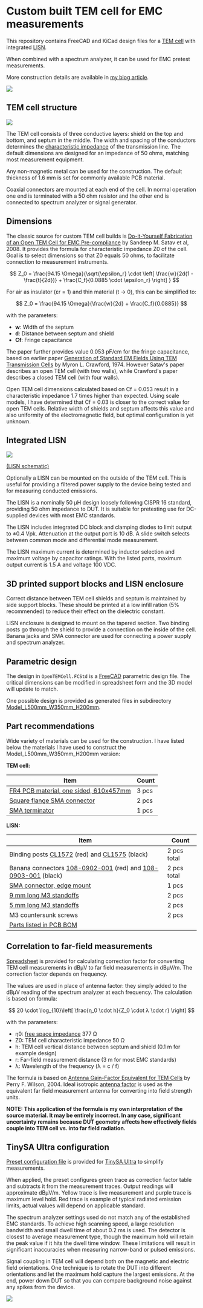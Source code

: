 # Custom built TEM cell for EMC measurements

This repository contains FreeCAD and KiCad design files for a [TEM cell](https://en.wikipedia.org/wiki/TEM_cell)
with integrated [LISN](https://en.wikipedia.org/wiki/Line_Impedance_Stabilization_Network).

When combined with a spectrum analyzer, it can be used for EMC pretest measurements.

More construction details are available in [my blog article](http://essentialscrap.com/tem_cell/).

![](images/side_view.jpg)


## TEM cell structure

![](images/side_view.png)

The TEM cell consists of three conductive layers: shield on the top and bottom, and septum in the middle.
The width and spacing of the conductors determines the [characteristic impedance](https://en.wikipedia.org/wiki/Characteristic_impedance) of the transmission line.
The default dimensions are designed for an impedance of 50 ohms, matching most measurement equipment.

Any non-magnetic metal can be used for the construction.
The default thickness of 1.6 mm is set for commonly available PCB material.

Coaxial connectors are mounted at each end of the cell.
In normal operation one end is terminated with a 50 ohm resistor
and the other end is connected to spectrum analyzer or signal generator.

## Dimensions

The classic source for custom TEM cell builds is [Do-it-Yourself Fabrication of an Open TEM Cell for EMC Pre-compliance](http://eagle.chaosproject.com/sandbox/acstrial/newsletters/summer08/pp2.pdf) by Sandeep M. Satav et al, 2008. It provides the formula for characteristic impedance Z0 of the cell. Goal is to select dimensions so that Z0 equals 50 ohms, to facilitate connection to measurement instruments.

$$ Z_0 = \frac{94.15 \Omega}{\sqrt{\epsilon_r} \cdot \left[ \frac{w}{2d(1 - \frac{t}{2d})} + \frac{C_f}{0.0885 \cdot \epsilon_r} \right] } $$

For air as insulator (εr = 1) and thin material (t → 0), this can be simplified to:

$$ Z_0 = \frac{94.15 \Omega}{\frac{w}{2d} + \frac{C_f}{0.0885}} $$

with the parameters:

* **w**: Width of the septum
* **d**: Distance between septum and shield
* **Cf**: Fringe capacitance

The paper further provides value 0.053 pF/cm for the fringe capacitance, based
on earlier paper [Generation of Standard EM Fields Using TEM Transmission Cells](https://www.ieee.li/pdf/essay/generation_of_standard_em_fields_using_tem_transmission_cells.pdf) by Myron L. Crawford, 1974. However Satav's paper describes an open TEM cell (with two walls), while Crawford's paper describes a closed TEM cell (with four walls).

Open TEM cell dimensions calculated based on Cf = 0.053 result in a characteristic impedance 1.7 times higher than expected. Using scale models, I have determined that Cf = 0.03 is closer to the correct value for open TEM cells. Relative width of shields and septum affects this value and also uniformity of the electromagnetic field, but optimal configuration is yet unknown.

## Integrated LISN

![](lisn/images/lisn_pcb.png)

[(LISN schematic)](lisn/images/lisn.pdf)

Optionally a LISN can be mounted on the outside of the TEM cell.
This is useful for providing a filtered power supply to the device being tested and for measuring conducted emissions.

The LISN is a nominally 50 µH design loosely following CISPR 16 standard, providing 50 ohm impedance to DUT.
It is suitable for pretesting use for DC-supplied devices with most EMC standards.

The LISN includes integrated DC block and clamping diodes to limit output to ±0.4 Vpk.
Attenuation at the output port is 10 dB.
A slide switch selects between common mode and differential mode measurement.

The LISN maximum current is determined by inductor selection and maximum voltage by capacitor ratings.
With the listed parts, maximum output current is 1.5 A and voltage 100 VDC.

## 3D printed support blocks and LISN enclosure

Correct distance between TEM cell shields and septum is maintained by side support blocks.
These should be printed at a low infill ration (5% recommended) to reduce their effect on the dielectric constant.

LISN enclosure is designed to mount on the tapered section.
Two binding posts go through the shield to provide a connection on the inside of the cell.
Banana jacks and SMA connector are used for connecting a power supply and spectrum analyzer.

## Parametric design

The design in `OpenTEMCell.FCStd` is a [FreeCAD](https://www.freecad.org/) parametric design file.
The critical dimensions can be modified in spreadsheet form and the 3D model will update to match.

One possible design is provided as generated files in subdirectory [Model_L500mm_W350mm_H200mm](Model_L500mm_W350mm_H200mm).

## Part recommendations

Wide variety of materials can be used for the construction.
I have listed below the materials I have used to construct the Model_L500mm_W350mm_H200mm version:

**TEM cell:**

|Item|Count|
|--|--|
| [FR4 PCB material, one sided, 610x457mm](https://www.tme.eu/fi/en/details/lam457x610e1.5/one-layer-laminates/) | 3 pcs |
| [Square flange SMA connector](https://www.tme.eu/fi/en/details/rf2-155-t-00-50-g/sma-smb-smc-connectors/adam-tech/) | 2 pcs |
| [SMA terminator](https://www.tme.eu/fi/en/details/132360/sma-smb-smc-connectors/amphenol-rf/) | 1 pcs |


**LISN:**

|Item|Count|
|--|--|
|Binding posts [CL1572](https://www.tme.eu/en/details/cl1572/4mm-banana-sockets/cliff/) (red) and [CL1575](https://www.tme.eu/en/details/cl1575/4mm-banana-sockets/cliff/) (black) | 2 pcs total |
| Banana connectors [108-0902-001](https://www.digikey.fi/en/products/detail/cinch-connectivity-solutions-johnson/108-0902-001/5929) (red) and [108-0903-001](https://www.digikey.fi/en/products/detail/cinch-connectivity-solutions-johnson/108-0903-001/5930) (black) | 2 pcs total |
| [SMA connector, edge mount](https://www.tme.eu/en/details/rf2145at1750ghdw/sma-smb-smc-connectors/adam-tech/rf2-145a-t-17-50-g-hdw/) | 1 pcs |
| [9 mm long M3 standoffs](https://www.tme.eu/en/details/tff-m3x9_dr113/metal-spacers/dremec/113x09/) | 2 pcs |
| [5 mm long M3 standoffs](https://www.tme.eu/en/details/tfm-m3x5_dr223/metal-spacers/dremec/223x05/) | 2 pcs |
| M3 countersunk screws | 2 pcs |
| [Parts listed in PCB BOM](lisn/gerbers/lisn-BOM.csv) | |

## Correlation to far-field measurements

[Spreadsheet](Model_L500mm_W350mm_H200mm/CorrectionFactors.ods) is provided for calculating correction factor for converting TEM cell measurements in dBµV to far field measurements in dBµV/m. The correction factor depends on frequency.

The values are used in place of antenna factor: they simply added to the dBµV reading of the spectrum analyzer at each frequency. The calculation is based on formula:

$$ 20 \cdot \log_{10}\left[ \frac{η_0 \cdot h}{Z_0 \cdot λ \cdot r} \right] $$

with the parameters:

* η0: [free space impedance](https://en.wikipedia.org/wiki/Impedance_of_free_space) 377 Ω
* Z0: TEM cell characteristic impedance 50 Ω
* h: TEM cell vertical distance between septum and shield (0.1 m for example design)
* r: Far-field measurement distance (3 m for most EMC standards)
* λ: Wavelength of the frequency (λ = c / f)

The formula is based on [Antenna Gain-Factor Equivalent for TEM Cells](https://tsapps.nist.gov/publication/get_pdf.cfm?pub_id=31708) by Perry F. Wilson, 2004.
Ideal isotropic [antenna factor](https://en.wikipedia.org/wiki/Antenna_factor) is used as the equivalent far field measurement antenna for converting into field strength units.

**NOTE: This application of the formula is my own interpretation of the source material.
It may be entirely incorrect. In any case, significant uncertainty remains because DUT geometry affects how effectively fields couple into TEM cell vs. into far field radiation.**

## TinySA Ultra configuration

[Preset configuration file]() is provided for [TinySA Ultra](https://www.tinysa.org/) to simplify measurements.

When applied, the preset configures green trace as correction factor table and subtracts it from the measurement traces. Output readings will approximate dBµV/m. Yellow trace is live measurement and purple trace is maximum level hold. Red trace is example of typical radiated emission limits, actual values will depend on applicable standard.

The spectrum analyzer settings used do not match any of the established EMC standards.
To achieve high scanning speed, a large resolution bandwidth and small dwell time of about 0.2 ms is used.
The detector is closest to average measurement type, though the maximum hold will retain the peak value if it hits the dwell time window.
These limitations will result in significant inaccuracies when measuring narrow-band or pulsed emissions.

Signal coupling in TEM cell will depend both on the magnetic and electric field orientations.
One technique is to rotate the DUT into different orientations and let the maximum hold capture the largest emissions. At the end, power down DUT so that you can compare background noise against any spikes from the device.

![](images/TinySA_screenshot.png)